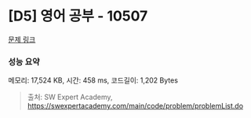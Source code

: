 # [D5] 영어 공부 - 10507 

[문제 링크](https://swexpertacademy.com/main/code/problem/problemDetail.do?contestProbId=AXNQOb3avD0DFAXS) 

### 성능 요약

메모리: 17,524 KB, 시간: 458 ms, 코드길이: 1,202 Bytes



> 출처: SW Expert Academy, https://swexpertacademy.com/main/code/problem/problemList.do